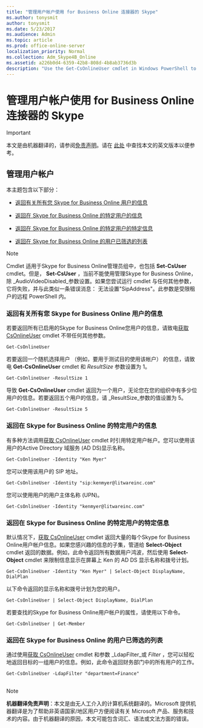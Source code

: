 ```yaml
---
title: "管理用户帐户使用 for Business Online 连接器的 Skype"
ms.author: tonysmit
author: tonysmit
ms.date: 5/23/2017
ms.audience: Admin
ms.topic: article
ms.prod: office-online-server
localization_priority: Normal
ms.collection: Adm_Skype4B_Online
ms.assetid: a226b0d4-6359-42b8-808d-4b8ab3736d3b
description: "Use the Get-CsOnlineUser cmdlet in Windows PowerShell to get information about your organization's Skype for Business Online users."
---
```


# 管理用户帐户使用 for Business Online 连接器的 Skype

> [!IMPORTANT]
> 本文是由机器翻译的，请参阅[免责声明](a226b0d4-6359-42b8-808d-4b8ab3736d3b.md#MT_Footer)。请在 [此处](https://support.office.com/en-us/article/a226b0d4-6359-42b8-808d-4b8ab3736d3b) 中查找本文的英文版本以便参考。
  
## 管理用户帐户

本主题包含以下部分：
  
- [返回有关所有您 Skype for Business Online 用户的信息](a226b0d4-6359-42b8-808d-4b8ab3736d3b.md#BKMK_ReturnInfoAboutAllUsers)
    
- [返回在 Skype for Business Online 的特定用户的信息](a226b0d4-6359-42b8-808d-4b8ab3736d3b.md#BKMK_ReturnInfoSpecificUser)
    
- [返回在 Skype for Business Online 的特定用户的特定信息](a226b0d4-6359-42b8-808d-4b8ab3736d3b.md#BKMK_ReturninfoSpecificUsers)
    
- [返回在 Skype for Business Online 的用户已筛选的列表](a226b0d4-6359-42b8-808d-4b8ab3736d3b.md#BKMK_ReturnFilteredListofUsers)
    
> [!NOTE]
> Cmdlet 适用于Skype for Business Online管理员组中，也包括 **Set-CsUser** cmdlet。但是， **Set-CsUser** ，当前不能使用管理Skype for Business Online，除 _AudioVideoDisabled_参数设置。如果您尝试运行 cmdlet 与任何其他参数，它将失败，并与此类似一条错误消息： 无法设置"SipAddress"。此参数是受限租户的远程 PowerShell 内。 
  
### 返回有关所有您 Skype for Business Online 用户的信息
<a name="BKMK_ReturnInfoAboutAllUsers"> </a>

若要返回所有已启用的Skype for Business Online您用户的信息，请致电[获取 CsOnlineUser](https://go.microsoft.com/fwlink/p/?linkid=849603) cmdlet 不带任何其他参数。
  
```
Get-CsOnlineUser
```

若要返回一个随机选择用户 （例如，要用于测试目的使用该帐户） 的信息，请致电 **Get-CsOnlineUser** cmdlet 和 _ResultSize_ 参数设置为 1。
  
```
Get-CsOnlineUser -ResultSize 1
```

导致 **Get-CsOnlineUser** cmdlet 返回为一个用户，无论您在您的组织中有多少位用户的信息。若要返回五个用户的信息，请 _ResultSize_参数的值设置为 5。
  
```
Get-CsOnlineUser -ResultSize 5
```

### 返回在 Skype for Business Online 的特定用户的信息
<a name="BKMK_ReturnInfoSpecificUser"> </a>

有多种方法调用[获取 CsOnlineUser](https://go.microsoft.com/fwlink/p/?linkid=849603) cmdlet 时引用特定用户帐户。您可以使用该用户的Active Directory 域服务 (AD DS)显示名称。
  
```
Get-CsOnlineUser -Identity "Ken Myer"
```

您可以使用该用户的 SIP 地址。
  
```
Get-CsOnlineUser -Identity "sip:kenmyer@litwareinc.com"
```

您可以使用用户的用户主体名称 (UPN)。
  
```
Get-CsOnlineUser -Identity "kenmyer@litwareinc.com"
```

### 返回在 Skype for Business Online 的特定用户的特定信息
<a name="BKMK_ReturninfoSpecificUsers"> </a>

默认情况下，[获取 CsOnlineUser](https://support.office.com/article/2bfafd70-a7d9-4308-a353-5ecf44249b53.aspx) cmdlet 返回大量的每个Skype for Business Online用户帐户信息。如果您感兴趣的信息的子集，管道给 **Select-Object** cmdlet 返回的数据。例如，此命令返回所有数据用户鸿波，然后使用 **Select-Object** cmdlet 来限制信息显示在屏幕上 Ken 的 AD DS 显示名称和拨号计划。
  
```
Get-CsOnlineUser -Identity "Ken Myer" | Select-Object DisplayName, DialPlan
```

以下命令返回的显示名称和拨号计划为您的用户。
  
```
Get-CsOnlineUser | Select-Object DisplayName, DialPlan
```

若要查找的Skype for Business Online用户帐户的属性，请使用以下命令。
  
```
Get-CsOnlineUser | Get-Member
```

### 返回在 Skype for Business Online 的用户已筛选的列表
<a name="BKMK_ReturnFilteredListofUsers"> </a>

通过使用[获取 CsOnlineUser](https://go.microsoft.com/fwlink/p/?linkid=849603) cmdlet 和参数 _LdapFilter_或 _Filter_ ，您可以轻松地返回目标的一组用户的信息。例如，此命令返回财务部门中的所有用户的工作。
  
```
Get-CsOnlineUser -LdapFilter "department=Finance"
```

## 
<a name="MT_Footer"> </a>

> [!NOTE]
> **机器翻译免责声明**：本文是由无人工介入的计算机系统翻译的。Microsoft 提供机器翻译是为了帮助非英语国家/地区用户方便阅读有关 Microsoft 产品、服务和技术的内容。由于机器翻译的原因，本文可能包含词汇、语法或文法方面的错误。 
  

